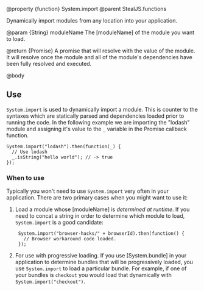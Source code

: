 @property {function} System.import
@parent StealJS.functions

Dynamically import modules from any location into your application.

@param {String} moduleName The [moduleName] of the module you want to load.

@return {Promise} A promise that will resolve with the value of the module. It will resolve once the module and all of the module's dependencies have been fully resolved and executed.

@body

## Use

`System.import` is used to dynamically import a module. This is counter to the syntaxes which are statically parsed and dependencies loaded prior to running the code. In the following example we are importing the "lodash" module and assigning it's value to the `_` variable in the Promise callback function.

    System.import("lodash").then(function(_) {
      // Use lodash
      _.isString("hello world"); // -> true
    });

### When to use

Typically you won't need to use `System.import` very often in your application. There are two primary cases when you might want to use it:

1. Load a module whose [moduleName] is _determined at runtime_. If you need to concat a string in order to determine which module to load, `System.import` is a good candidate:

        System.import("browser-hacks/" + browserId).then(function() {
          // Browser workaround code loaded.
        });

2. For use with progressive loading. If you use [System.bundle] in your application to determine bundles that will be progressively loaded, you use `System.import` to load a particular bundle. For example, if one of your bundles is `checkout` you would load that dynamically with `System.import("checkout")`.
